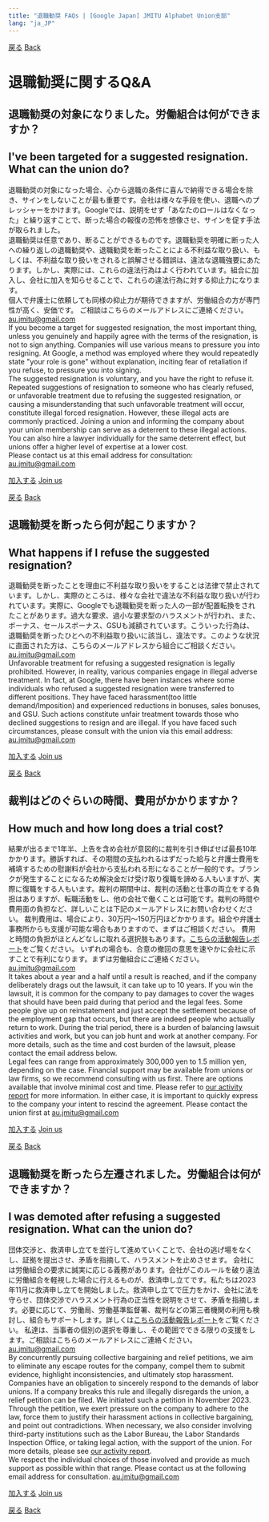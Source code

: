 ```yaml
---
title: "退職勧奨 FAQs | [Google Japan] JMITU Alphabet Union支部"
lang: "ja_JP"
---
```


[戻る](index.md#労働相談) [Back](en.md#labor-consultation)

# 退職勧奨に関するQ&A

## 退職勧奨の対象になりました。労働組合は何ができますか？
## I've been targeted for a suggested resignation. What can the union do?
退職勧奨の対象になった場合、心から退職の条件に喜んで納得できる場合を除き、サインをしないことが最も重要です。会社は様々な手段を使い、退職へのプレッシャーをかけます。Googleでは、説明をせず「あなたのロールはなくなった」と繰り返すことで、断った場合の報復の恐怖を想像させ、サインを促す手法が取られました。  
退職勧奨は任意であり、断ることができるものです。退職勧奨を明確に断った人への繰り返しの退職勧奨や、退職勧奨を断ったことによる不利益な取り扱い、もしくは、不利益な取り扱いをされると誤解させる錯誤は、違法な退職強要にあたります。しかし、実際には、これらの違法行為はよく行われています。組合に加入し、会社に加入を知らせることで、これらの違法行為に対する抑止力になります。  
個人で弁護士に依頼しても同様の抑止力が期待できますが、労働組合の方が専門性が高く、安価です。
ご相談はこちらのメールアドレスにご連絡ください。 au.jmitu@gmail.com  
If you become a target for suggested resignation, the most important thing, unless you genuinely and happily agree with the terms of the resignation, is not to sign anything. Companies will use various means to pressure you into resigning. At Google, a method was employed where they would repeatedly state "your role is gone" without explanation, inciting fear of retaliation if you refuse, to pressure you into signing.  
The suggested resignation is voluntary, and you have the right to refuse it. Repeated suggestions of resignation to someone who has clearly refused, or unfavorable treatment due to refusing the suggested resignation, or causing a misunderstanding that such unfavorable treatment will occur, constitute illegal forced resignation. However, these illegal acts are commonly practiced. Joining a union and informing the company about your union membership can serve as a deterrent to these illegal actions.
You can also hire a lawyer individually for the same deterrent effect, but unions offer a higher level of expertise at a lower cost.  
Please contact us at this email address for consultation: au.jmitu@gmail.com

[加入する](index.md#加入の呼びかけ)  [Join us](en.md#join-us)  

[戻る](index.md#労働相談) [Back](en.md#labor-consultation)

## 退職勧奨を断ったら何が起こりますか？
## What happens if I refuse the suggested resignation?
退職勧奨を断ったことを理由に不利益な取り扱いをすることは法律で禁止されています。しかし、実際のところは、様々な会社で違法な不利益な取り扱いが行われています。実際に、Googleでも退職勧奨を断った人の一部が配置転換をされたことがあります。過大な要求、過小な要求型のハラスメントが行われ、また、ボーナス、セールスボーナス、GSUも減額されています。こういった行為は、退職勧奨を断ったひとへの不利益取り扱いに該当し、違法です。このような状況に直面された方は、こちらのメールアドレスから組合にご相談ください。 au.jmitu@gmail.com  
Unfavorable treatment for refusing a suggested resignation is legally prohibited. However, in reality, various companies engage in illegal adverse treatment. In fact, at Google, there have been instances where some individuals who refused a suggested resignation were transferred to different positions. They have faced harassment(too little demand/Imposition) and experienced reductions in bonuses, sales bonuses, and GSU. Such actions constitute unfair treatment towards those who declined suggestions to resign and are illegal. If you have faced such circumstances, please consult with the union via this email address:
au.jmitu@gmail.com  

[加入する](index.md#加入の呼びかけ)  [Join us](en.md#join-us)  

[戻る](index.md#労働相談) [Back](en.md#labor-consultation)

## 裁判はどのぐらいの時間、費用がかかりますか？
## How much and how long does a trial cost?
結果が出るまで1年半、上告を含め会社が意図的に裁判を引き伸ばせば最長10年かかります。勝訴すれば、その期間の支払われるはずだった給与と弁護士費用を補填するための慰謝料が会社から支払われる形になることが一般的です。ブランクが発生することになるため解決金だけ受け取り復職を諦める人もいますが、実際に復職をする人もいます。裁判の期間中は、裁判の活動と仕事の両立をする負担はありますが、転職活動をし、他の会社で働くことは可能です。裁判の時間や費用面の負担など、詳しいことは下記のメールアドレスにお問い合わせください。
裁判費用は、場合により、30万円～150万円ほどかかります。組合や弁護士事務所からも支援が可能な場合もありますので、まずはご相談ください。
費用と時間の負担がほとんどなしに取れる選択肢もあります。[こちらの活動報告レポート](https://alphabet-union-jp.github.io/#19-2023%E5%B9%B4au%E6%94%AF%E9%83%A8%E6%B4%BB%E5%8B%95%E5%A0%B1%E5%91%8A%E4%BC%9A)をご覧ください。
いずれの場合も、合意の撤回の意思を速やかに会社に示すことで有利になります。まずは労働組合にご連絡ください。 au.jmitu@gmail.com  
It takes about a year and a half until a result is reached, and if the company deliberately drags out the lawsuit, it can take up to 10 years. If you win the lawsuit, it is common for the company to pay damages to cover the wages that should have been paid during that period and the legal fees. Some people give up on reinstatement and just accept the settlement because of the employment gap that occurs, but there are indeed people who actually return to work. During the trial period, there is a burden of balancing lawsuit activities and work, but you can job hunt and work at another company. For more details, such as the time and cost burden of the lawsuit, please contact the email address below.  
Legal fees can range from approximately 300,000 yen to 1.5 million yen, depending on the case. Financial support may be available from unions or law firms, so we recommend consulting with us first. There are options available that involve minimal cost and time. Please refer to [our activity report](https://alphabet-union-jp.github.io/en.html#jan-9th-au-branch-2023-activity-report) for more information.
In either case, it is important to quickly express to the company your intent to rescind the agreement. Please contact the union first at au.jmitu@gmail.com  

[加入する](index.md#加入の呼びかけ)  [Join us](en.md#join-us)  

[戻る](index.md#労働相談) [Back](en.md#labor-consultation)

## 退職勧奨を断ったら左遷されました。労働組合は何ができますか？
## I was demoted after refusing a suggested resignation. What can the union do?
団体交渉と、救済申し立てを並行して進めていくことで、会社の逃げ場をなくし、証拠を提出させ、矛盾を指摘して、ハラスメントを止めさせます。
会社には労働組合の要求に誠実に応じる義務があります。会社がこのルールを破り違法に労働組合を軽視した場合に行えるものが、救済申し立てです。私たちは2023年11月に救済申し立てを開始しました。救済申し立てで圧力をかけ、会社に法を守らせ、団体交渉でハラスメント行為の正当性を説明をさせて、矛盾を指摘します。必要に応じて、労働局、労働基準監督署、裁判などの第三者機関の利用も検討し、組合もサポートします。詳しくは[こちらの活動報告レポート](https://alphabet-union-jp.github.io/#19-2023%E5%B9%B4au%E6%94%AF%E9%83%A8%E6%B4%BB%E5%8B%95%E5%A0%B1%E5%91%8A%E4%BC%9A)をご覧ください。
私達は、当事者の個別の選択を尊重し、その範囲でできる限りの支援をします。ご相談はこちらのメールアドレスにご連絡ください。 au.jmitu@gmail.com  
By concurrently pursuing collective bargaining and relief petitions, we aim to eliminate any escape routes for the company, compel them to submit evidence, highlight inconsistencies, and ultimately stop harassment. Companies have an obligation to sincerely respond to the demands of labor unions. If a company breaks this rule and illegally disregards the union, a relief petition can be filed. We initiated such a petition in November 2023. Through the petition, we exert pressure on the company to adhere to the law, force them to justify their harassment actions in collective bargaining, and point out contradictions. When necessary, we also consider involving third-party institutions such as the Labor Bureau, the Labor Standards Inspection Office, or taking legal action, with the support of the union. For more details, please see [our activity report](https://alphabet-union-jp.github.io/en.html#jan-9th-au-branch-2023-activity-report).  
We respect the individual choices of those involved and provide as much support as possible within that range. Please contact us at the following email address for consultation. au.jmitu@gmail.com  

[加入する](index.md#加入の呼びかけ)  [Join us](en.md#join-us)  

[戻る](index.md#労働相談) [Back](en.md#labor-consultation)